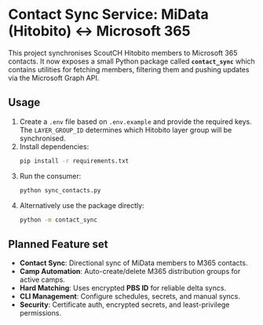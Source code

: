 # Contact Sync Service: MiData (Hitobito) ↔ Microsoft 365

This project synchronises ScoutCH Hitobito members to Microsoft 365 contacts.
It now exposes a small Python package called **`contact_sync`** which contains
utilities for fetching members, filtering them and pushing updates via the
Microsoft Graph API.

## Usage

1. Create a `.env` file based on `.env.example` and provide the required keys.
   The `LAYER_GROUP_ID` determines which Hitobito layer group will be
   synchronised.
2. Install dependencies:
   ```bash
   pip install -r requirements.txt
   ```
3. Run the consumer:
   ```bash
   python sync_contacts.py
   ```
4. Alternatively use the package directly:
   ```bash
   python -m contact_sync
   ```

## Planned Feature set
- **Contact Sync**: Directional sync of MiData members to M365 contacts.
- **Camp Automation**: Auto-create/delete M365 distribution groups for active camps.
- **Hard Matching**: Uses encrypted **PBS ID** for reliable delta syncs.
- **CLI Management**: Configure schedules, secrets, and manual syncs.
- **Security**: Certificate auth, encrypted secrets, and least-privilege permissions.
